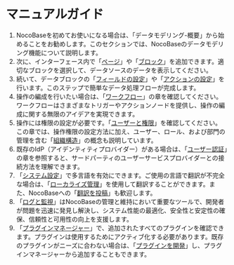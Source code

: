 # マニュアルガイド

1. NocoBaseを初めてお使いになる場合は、「データモデリング-概要」から始めることをお勧めします。このセクションでは、NocoBaseのデータモデリング機能について説明します。
2. 次に、インターフェース内で「[ページ](/handbook/ui/pages)」や「[ブロック](/handbook/ui/blocks)」を追加できます。適切なブロックを選択して、データソースのデータを表示してください。
3. 続いて、データブロックの「[フィールドの設定](/handbook/ui/fields)」や「[アクションの設定](/handbook/ui/actions)」を行います。このステップで簡単なデータ処理フローが完成します。
4. 操作の編成を行いたい場合は、「[ワークフロー](/handbook/workflow)」の章を確認してください。ワークフローはさまざまなトリガーやアクションノードを提供し、操作の編成に関する無限のアイデアを実現できます。
5. 操作には権限の設定が必要です。「[ユーザーと権限](/handbook/acl)」を確認してください。この章では、操作権限の設定方法に加え、ユーザー、ロール、および部門の管理を含む「[組織構造](/handbook/departments)」の概念も説明しています。
6. 既存のIdP（アイデンティティプロバイダー）がある場合は、「[ユーザー認証](/handbook/auth)」の章を参照すると、サードパーティのユーザーサービスプロバイダーとの接続方法を理解できます。
7. 「[システム設定](/handbook/system-settings)」で多言語を有効にできます。ご使用の言語で翻訳が不完全な場合は、「[ローカライズ管理](/handbook/localization-management)」を使用して翻訳することができます。また、NocoBaseへの「[翻訳を投稿](/welcome/community/translations)」も歓迎します。
8. 「[ログと監視](/handbook/logger)」はNocoBaseの管理と維持において重要なツールで、開発者が問題を迅速に発見し解決し、システム性能の最適化、安全性と安定性の確保、信頼性と可用性の向上を支援します。
9. 「[プラグインマネージャー](/handbook/plugin-manager)」で、追加されたすべてのプラグインを確認できます。プラグインは使用するためにアクティブ化する必要があります。既存のプラグインがニーズに合わない場合は、「[プラグインを開発](/development)」し、プラグインマネージャーから追加することもできます。

